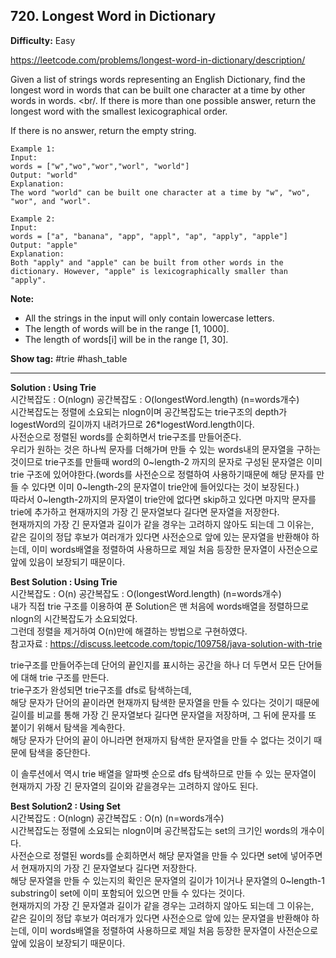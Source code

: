 ## 720. Longest Word in Dictionary

**Difficulty:** Easy

https://leetcode.com/problems/longest-word-in-dictionary/description/

Given a list of strings words representing an English Dictionary, find the longest word in words that can be built one character at a time by other words in words. <br/.
If there is more than one possible answer, return the longest word with the smallest lexicographical order. <br/>

If there is no answer, return the empty string.

```
Example 1:
Input: 
words = ["w","wo","wor","worl", "world"]
Output: "world"
Explanation: 
The word "world" can be built one character at a time by "w", "wo", "wor", and "worl".

Example 2:
Input: 
words = ["a", "banana", "app", "appl", "ap", "apply", "apple"]
Output: "apple"
Explanation: 
Both "apply" and "apple" can be built from other words in the dictionary. However, "apple" is lexicographically smaller than "apply".
```

**Note:** <br/>
* All the strings in the input will only contain lowercase letters.
* The length of words will be in the range [1, 1000].
* The length of words[i] will be in the range [1, 30].

**Show tag:** \#trie \#hash\_table

-----------------------------------------------

**Solution : Using Trie** <br/>
시간복잡도 : O(nlogn) 공간복잡도 : O(longestWord.length) (n=words개수) <br/>
시간복잡도는 정렬에 소요되는 nlogn이며 공간복잡도는 trie구조의 depth가 logestWord의 길이까지 내려가므로 26*logestWord.length이다. <br/>
사전순으로 정렬된 words를 순회하면서 trie구조를 만들어준다. <br/>
우리가 원하는 것은 하나씩 문자를 더해가며 만들 수 있는 words내의 문자열을 구하는 것이므로 trie구조를 만들때 word의 0~length-2 까지의 문자로 구성된 문자열은 이미 trie 구조에 있어야한다.(words를 사전순으로 정렬하여 사용하기때문에 해당 문자를 만들 수 있다면 이미 0~length-2의 문자열이 trie안에 들어있다는 것이 보장된다.) <br/>
따라서 0~length-2까지의 문자열이 trie안에 없다면 skip하고 있다면 마지막 문자를 trie에 추가하고 현재까지의 가장 긴 문자열보다 길다면 문자열을 저장한다. <br/>
현재까지의 가장 긴 문자열과 길이가 같을 경우는 고려하지 않아도 되는데 그 이유는, <br/>
같은 길이의 정답 후보가 여러개가 있다면 사전순으로 앞에 있는 문자열을 반환해야 하는데, 이미 words배열을 정렬하여 사용하므로 제일 처음 등장한 문자열이 사전순으로 앞에 있음이 보장되기 때문이다. <br/>

**Best Solution : Using Trie** <br/>
시간복잡도 : O(n) 공간복잡도 : O(longestWord.length) (n=words개수) <br/>
내가 직접 trie 구조를 이용하여 푼 Solution은 맨 처음에 words배열을 정렬하므로 nlogn의 시간복잡도가 소요되었다. <br/>
그런데 정렬을 제거하여 O(n)만에 해결하는 방법으로 구현하였다. <br/>
참고자료 : https://discuss.leetcode.com/topic/109758/java-solution-with-trie <br/>

trie구조를 만들어주는데 단어의 끝인지를 표시하는 공간을 하나 더 두면서 모든 단어들에 대해 trie 구조를 만든다. <br/>
trie구조가 완성되면 trie구조를 dfs로 탐색하는데, <br/>
해당 문자가 단어의 끝이라면 현재까지 탐색한 문자열을 만들 수 있다는 것이기 때문에 <br/>
길이를 비교를 통해 가장 긴 문자열보다 길다면 문자열을 저장하며, 그 뒤에 문자를 또 붙이기 위해서 탐색을 계속한다. <br/>
해당 문자가 단어의 끝이 아니라면 현재까지 탐색한 문자열을 만들 수 없다는 것이기 때문에 탐색을 중단한다. <br/> 

이 솔루션에서 역시 trie 배열을 알파벳 순으로 dfs 탐색하므로 만들 수 있는 문자열이 현재까지 가장 긴 문자열의 길이와 같을경우는 고려하지 않아도 된다. <br/>


**Best Solution2 : Using Set** <br/>
시간복잡도 : O(nlogn) 공간복잡도 : O(n) (n=words개수) <br/>
시간복잡도는 정렬에 소요되는 nlogn이며 공간복잡도는 set의 크기인 words의 개수이다. <br/>
사전순으로 정렬된 words를 순회하면서 해당 문자열을 만들 수 있다면 set에 넣어주면서 현재까지의 가장 긴 문자열보다 길다면 저장한다. <br/>
해당 문자열을 만들 수 있는지의 확인은 문자열의 길이가 1이거나 문자열의 0~length-1 substring이 set에 이미 포함되어 있으면 만들 수 있다는 것이다. <br/>
현재까지의 가장 긴 문자열과 길이가 같을 경우는 고려하지 않아도 되는데 그 이유는, <br/>
같은 길이의 정답 후보가 여러개가 있다면 사전순으로 앞에 있는 문자열을 반환해야 하는데, 이미 words배열을 정렬하여 사용하므로 제일 처음 등장한 문자열이 사전순으로 앞에 있음이 보장되기 때문이다. <br/>